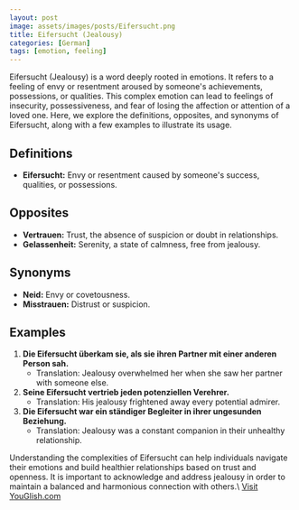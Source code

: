 ```yaml
---
layout: post
image: assets/images/posts/Eifersucht.png
title: Eifersucht (Jealousy)
categories: [German]
tags: [emotion, feeling]
---
```


Eifersucht (Jealousy) is a word deeply rooted in emotions. It refers to a feeling of envy or resentment aroused by someone's achievements, possessions, or qualities. This complex emotion can lead to feelings of insecurity, possessiveness, and fear of losing the affection or attention of a loved one. Here, we explore the definitions, opposites, and synonyms of Eifersucht, along with a few examples to illustrate its usage.

## Definitions

- **Eifersucht:** Envy or resentment caused by someone's success, qualities, or possessions.

## Opposites

- **Vertrauen:** Trust, the absence of suspicion or doubt in relationships.
- **Gelassenheit:** Serenity, a state of calmness, free from jealousy.

## Synonyms

- **Neid:** Envy or covetousness.
- **Misstrauen:** Distrust or suspicion.

## Examples

1. **Die Eifersucht überkam sie, als sie ihren Partner mit einer anderen Person sah.**
   - Translation: Jealousy overwhelmed her when she saw her partner with someone else.
2. **Seine Eifersucht vertrieb jeden potenziellen Verehrer.**
   - Translation: His jealousy frightened away every potential admirer.
3. **Die Eifersucht war ein ständiger Begleiter in ihrer ungesunden Beziehung.**
   - Translation: Jealousy was a constant companion in their unhealthy relationship.

Understanding the complexities of Eifersucht can help individuals navigate their emotions and build healthier relationships based on trust and openness. It is important to acknowledge and address jealousy in order to maintain a balanced and harmonious connection with others.\ <a id="yg-widget-0" class="youglish-widget" data-query="Eifersucht" data-lang="german" data-components="8412" data-auto-start="0" data-bkg-color="theme_light" data-title="How%20to%20pronounce%20Eifersucht%20in%20German"  rel="nofollow" href="https://youglish.com">Visit YouGlish.com</a><script async src="https://youglish.com/public/emb/widget.js" charset="utf-8"></script>